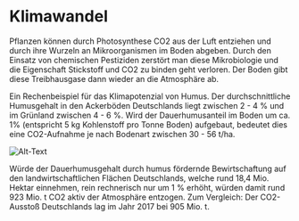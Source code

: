 # Klimawandel
Pflanzen können durch Photosynthese CO2 aus der Luft entziehen und durch ihre Wurzeln an Mikroorganismen im Boden abgeben. Durch den Einsatz von chemischen Pestiziden zerstört man diese Mikrobiologie und die Eigenschaft Stickstoff und CO2 zu binden geht verloren. Der Boden gibt diese Treibhausgase dann wieder an die Atmosphäre ab.

Ein Rechenbeispiel für das Klimapotenzial von Humus. Der durchschnittliche Humusgehalt in den Ackerböden Deutschlands liegt zwischen 2 - 4 % und im Grünland zwischen 4 - 6 %. Wird der Dauerhumusanteil im Boden um ca. 1% (entspricht 5 kg Kohlenstoff pro Tonne Boden) aufgebaut, bedeutet dies eine CO2-Aufnahme je nach Bodenart zwischen 30 - 56 t/ha.

 ![Alt-Text](./image/klimawandel2.svg)

Würde der Dauerhumusgehalt durch humus fördernde Bewirtschaftung auf den landwirtschaftlichen Flächen Deutschlands, welche rund 18,4 Mio. Hektar einnehmen, rein rechnerisch nur um 1 % erhöht, würden damit rund 923 Mio. t CO2 aktiv der Atmosphäre entzogen. Zum Vergleich: Der CO2-Ausstoß Deutschlands lag im Jahr 2017 bei 905 Mio. t.
